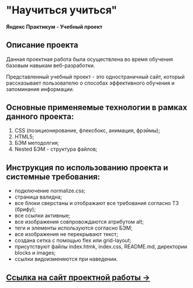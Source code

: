 # "Научиться учиться"
#### Яндекс Практикум - Учебный проект

## Описание проекта
Данная проектная работа была осуществлена во время обучения базовым навыкам веб-разработки.

Представленный учебный проект - это одностраничный сайт, который рассказывает пользователю о способах эффективного обучения и запоминания информации.

## Основные применяемые технологии в рамках данного проекта:
  1. CSS (позиционирование, флексбокс, анимация, фрэймы);
  2. HTML5;
  3. БЭМ методолгия;
  4. Nested БЭМ - структура файлов;

## Инструкция по использованию проекта и системные требования:
- подключение normalize.css;
- страница валидна;
- все блоки сверстаны и отображают все требования согласно ТЗ (брифу);
- все ссылки активные;
- все изображения совпровождаются атрибутом alt;
- теги и элементы используются согласно БЭМ;
- все изображения не перекрывают текст;
- создана сетка с помощью flex или grid-layout;
- присутствуют файлы index.htmk, index.css, README.md, директории blocks и images;
- ссылки видоизменяются при наведении.

## [Ссылка на сайт проектной работы &rarr;](https://olga-kozhevina.github.io/how-to-learn/)
